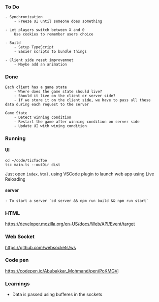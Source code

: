 ### To Do

    - Synchronization
        - Freeze UI until someone does something 
    
    - Let players switch between X and 0
        Use cookies to remember users choice

    - Build 
        - Setup TypeScript
        - Easier scripts to bundle things
    
    - Client side reset improvemnet 
        - Maybe add an animation

### Done
    
    Each client has a game state
        - Where does the game state should live?
        - Should it live on the client or server side? 
        - If we store it on the client side, we have to pass all these data during each request to the server 
    
    Game State
        - Detect winning condition
        - Restart the game after winning condition on server side
        - Update UI with wining condition

### Running

#### UI 

```
cd ~/code/ticTacToe
tsc main.ts --outDir dist
```

Just open `index.html`, using VSCode plugin to launch web app using Live Reloading 
#### server
    - To start a server `cd server && npm run build && npm run start`

### HTML
https://developer.mozilla.org/en-US/docs/Web/API/Event/target

### Web Socket
https://github.com/websockets/ws

### Code pen
https://codepen.io/Abubakkar_Mohmand/pen/PoKMGVj

### Learnings
 - Data is passed using bufferes in the sockets
